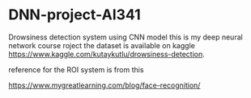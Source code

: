 # DNN-project-AI341
Drowsiness detection system using CNN model
this is my deep neural network course roject
the dataset is available on kaggle
https://www.kaggle.com/kutaykutlu/drowsiness-detection.

reference for the ROI system is from this 

https://www.mygreatlearning.com/blog/face-recognition/
